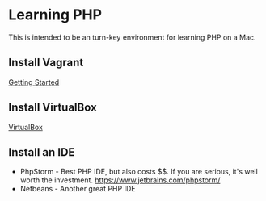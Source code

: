 # Learning PHP

This is intended to be an turn-key environment for learning PHP on a Mac. 

## Install Vagrant

[Getting Started](https://docs.vagrantup.com/v2/getting-started/index.html)

## Install VirtualBox

[VirtualBox](https://www.virtualbox.org/)

## Install an IDE

- PhpStorm - Best PHP IDE, but also costs $$. If you are serious, it's well worth the investment. https://www.jetbrains.com/phpstorm/
- Netbeans - Another great PHP IDE
